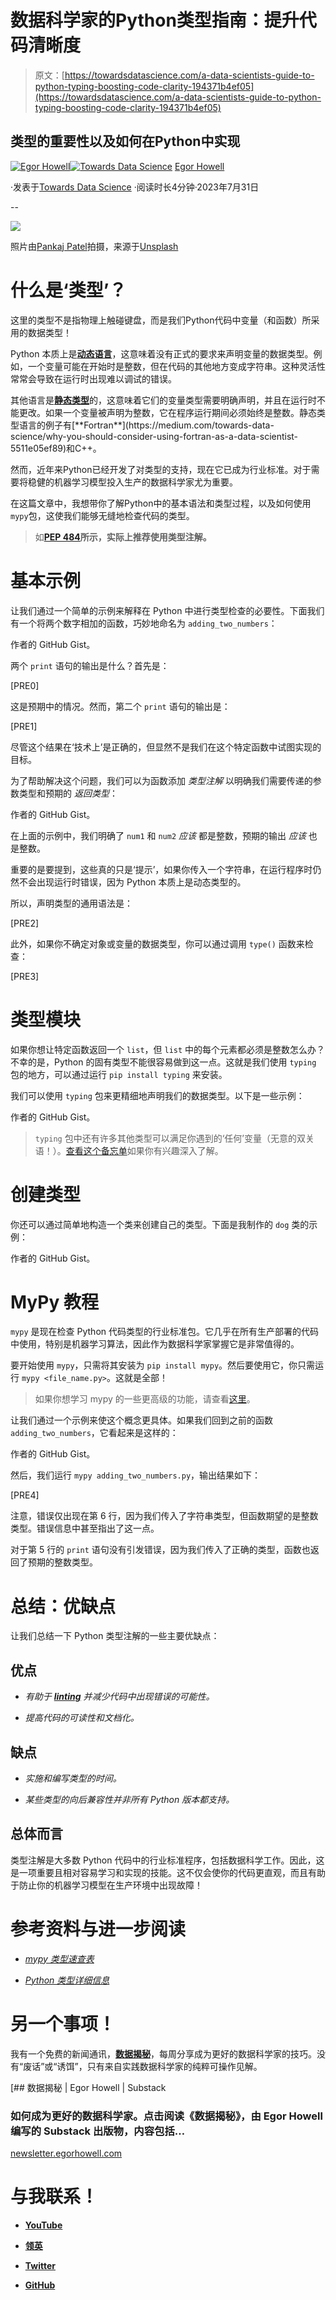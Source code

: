 # 数据科学家的Python类型指南：提升代码清晰度

> 原文：[https://towardsdatascience.com/a-data-scientists-guide-to-python-typing-boosting-code-clarity-194371b4ef05](https://towardsdatascience.com/a-data-scientists-guide-to-python-typing-boosting-code-clarity-194371b4ef05)

## 类型的重要性以及如何在Python中实现

[](https://medium.com/@egorhowell?source=post_page-----194371b4ef05--------------------------------)[![Egor Howell](../Images/1f796e828f1625440467d01dcc3e40cd.png)](https://medium.com/@egorhowell?source=post_page-----194371b4ef05--------------------------------)[](https://towardsdatascience.com/?source=post_page-----194371b4ef05--------------------------------)[![Towards Data Science](../Images/a6ff2676ffcc0c7aad8aaf1d79379785.png)](https://towardsdatascience.com/?source=post_page-----194371b4ef05--------------------------------) [Egor Howell](https://medium.com/@egorhowell?source=post_page-----194371b4ef05--------------------------------)

·发表于[Towards Data Science](https://towardsdatascience.com/?source=post_page-----194371b4ef05--------------------------------) ·阅读时长4分钟·2023年7月31日

--

![](../Images/76d1ae8f42e8d81de522593a525b0fd6.png)

照片由[Pankaj Patel](https://unsplash.com/@pankajpatel?utm_source=medium&utm_medium=referral)拍摄，来源于[Unsplash](https://unsplash.com/?utm_source=medium&utm_medium=referral)

# 什么是‘类型’？

这里的类型不是指物理上触碰键盘，而是我们Python代码中变量（和函数）所采用的数据类型！

Python 本质上是[**动态语言**](https://en.wikipedia.org/wiki/Dynamic_programming_language)，这意味着没有正式的要求来声明变量的数据类型。例如，一个变量可能在开始时是整数，但在代码的其他地方变成字符串。这种灵活性常常会导致在运行时出现难以调试的错误。

其他语言是[**静态类型**](https://www.techopedia.com/definition/22321/statically-typed#:~:text=Statically%20typed%20is%20a%20programming,with%20variables%2C%20not%20with%20values.)的，这意味着它们的变量类型需要明确声明，并且在运行时不能更改。如果一个变量被声明为整数，它在程序运行期间必须始终是整数。静态类型语言的例子有[**Fortran**](https://medium.com/towards-data-science/why-you-should-consider-using-fortran-as-a-data-scientist-5511e05ef89)和C++。

然而，近年来Python已经开发了对类型的支持，现在它已成为行业标准。对于需要将稳健的机器学习模型投入生产的数据科学家尤为重要。

在这篇文章中，我想带你了解Python中的基本语法和类型过程，以及如何使用`mypy`包，这使我们能够无缝地检查代码的类型。

> 如[**PEP 484**](https://peps.python.org/pep-0484/)**所示，实际上推荐使用类型注解。**

# 基本示例

让我们通过一个简单的示例来解释在 Python 中进行类型检查的必要性。下面我们有一个将两个数字相加的函数，巧妙地命名为 `adding_two_numbers`：

作者的 GitHub Gist。

两个 `print` 语句的输出是什么？首先是：

[PRE0]

这是预期中的情况。然而，第二个 `print` 语句的输出是：

[PRE1]

尽管这个结果在‘技术上’是正确的，但显然不是我们在这个特定函数中试图实现的目标。

为了帮助解决这个问题，我们可以为函数添加 *类型注解* 以明确我们需要传递的参数类型和预期的 *返回类型*：

作者的 GitHub Gist。

在上面的示例中，我们明确了 `num1` 和 `num2` *应该* 都是整数，预期的输出 *应该* 也是整数。

重要的是要提到，这些真的只是‘提示’，如果你传入一个字符串，在运行程序时仍然不会出现运行时错误，因为 Python 本质上是动态类型的。

所以，声明类型的通用语法是：

[PRE2]

此外，如果你不确定对象或变量的数据类型，你可以通过调用 `type()` 函数来检查：

[PRE3]

# 类型模块

如果你想让特定函数返回一个 `list`，但 `list` 中的每个元素都必须是整数怎么办？不幸的是，Python 的固有类型不能很容易做到这一点。这就是我们使用 `typing` 包的地方，可以通过运行 `pip install typing` 来安装。

我们可以使用 `typing` 包来更精细地声明我们的数据类型。以下是一些示例：

作者的 GitHub Gist。

> `typing` 包中还有许多其他类型可以满足你遇到的‘任何’变量（无意的双关语！）。[查看这个备忘单](https://mypy.readthedocs.io/en/stable/cheat_sheet_py3.html)如果你有兴趣深入了解。

# 创建类型

你还可以通过简单地构造一个类来创建自己的类型。下面是我制作的 `dog` 类的示例：

作者的 GitHub Gist。

# MyPy 教程

`mypy` 是现在检查 Python 代码类型的行业标准包。它几乎在所有生产部署的代码中使用，特别是机器学习算法，因此作为数据科学家掌握它是非常值得的。

要开始使用 `mypy`，只需将其安装为 `pip install mypy`。然后要使用它，你只需运行 `mypy <file_name.py>`。这就是全部！

> 如果你想学习 mypy 的一些更高级的功能，请查看[这里](https://mypy.readthedocs.io/en/stable/)。

让我们通过一个示例来使这个概念更具体。如果我们回到之前的函数 `adding_two_numbers`，它看起来是这样的：

作者的 GitHub Gist。

然后，我们运行 `mypy adding_two_numbers.py`，输出结果如下：

[PRE4]

注意，错误仅出现在第 6 行，因为我们传入了字符串类型，但函数期望的是整数类型。错误信息中甚至指出了这一点。

对于第 5 行的 `print` 语句没有引发错误，因为我们传入了正确的类型，函数也返回了预期的整数类型。

# 总结：优缺点

让我们总结一下 Python 类型注解的一些主要优缺点：

## 优点

+   *有助于* [***linting***](https://en.wikipedia.org/wiki/Lint_(software)) *并减少代码中出现错误的可能性。*

+   *提高代码的可读性和文档化。*

## 缺点

+   *实施和编写类型的时间。*

+   *某些类型的向后兼容性并非所有 Python 版本都支持。*

## 总体而言

类型注解是大多数 Python 代码中的行业标准程序，包括数据科学工作。因此，这是一项重要且相对容易学习和实现的技能。这不仅会使你的代码更直观，而且有助于防止你的机器学习模型在生产环境中出现故障！

# 参考资料与进一步阅读

+   [*mypy 类型速查表*](https://mypy.readthedocs.io/en/stable/cheat_sheet_py3.html)

+   [*Python 类型详细信息*](https://realpython.com/python-type-checking/)

# 另一个事项！

我有一个免费的新闻通讯，[**数据揭秘**](https://dishingthedata.substack.com/)，每周分享成为更好的数据科学家的技巧。没有“废话”或“诱饵”，只有来自实践数据科学家的纯粹可操作见解。

[](https://newsletter.egorhowell.com/?source=post_page-----194371b4ef05--------------------------------) [## 数据揭秘 | Egor Howell | Substack

### 如何成为更好的数据科学家。点击阅读《数据揭秘》，由 Egor Howell 编写的 Substack 出版物，内容包括…

[newsletter.egorhowell.com](https://newsletter.egorhowell.com/?source=post_page-----194371b4ef05--------------------------------)

# 与我联系！

+   [**YouTube**](https://www.youtube.com/@egorhowell?sub_confirmation=1)

+   [**领英**](https://www.linkedin.com/in/egor-howell-092a721b3/)

+   [**Twitter**](https://twitter.com/EgorHowell)

+   [**GitHub**](https://github.com/egorhowell)
